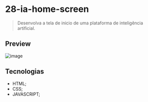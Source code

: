 # 28-ia-home-screen

>Desenvolva a tela de inicio de uma plataforma de inteligência artificial.

## Preview 
![image](https://github.com/MatheusPrudente/bora-codar/assets/80559882/4f5abe70-b3fd-4079-85cf-d9f8f01f9fba)

## Tecnologias
- HTML;
- CSS;
- JAVASCRIPT;
